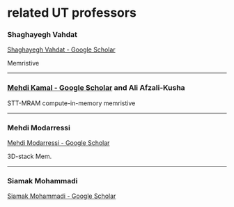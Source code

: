 # related UT professors

### Shaghayegh Vahdat

[Shaghayegh Vahdat - Google Scholar](https://scholar.google.com/citations?hl=en&user=AvdJvAEAAAAJ&view_op=list_works&sortby=pubdate)

Memristive

---

### [Mehdi Kamal - Google Scholar](https://scholar.google.com/citations?hl=en&user=cyfI_XQAAAAJ&view_op=list_works&sortby=pubdate) and Ali Afzali-Kusha

STT-MRAM
compute-in-memory
memristive

---

### Mehdi Modarressi

[Mehdi Modarressi - Google Scholar](https://scholar.google.com/citations?hl=en&user=z7UNzUoAAAAJ&view_op=list_works&sortby=pubdate)

3D-stack Mem.

---

### Siamak Mohammadi

[Siamak Mohammadi - Google Scholar](https://scholar.google.com/citations?hl=en&user=An1f5FUAAAAJ&view_op=list_works&sortby=pubdate)
